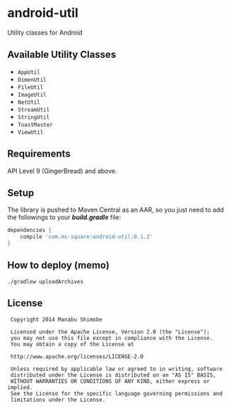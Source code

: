 android-util
=============

Utility classes for Android

Available Utility Classes
-----------------------------

* `AppUtil`
* `DimenUtil`
* `FileUtil`
* `ImageUtil`
* `NetUtil`
* `StreamUtil`
* `StringUtil`
* `ToastMaster`
* `ViewUtil`

Requirements
-------------
API Level 9 (GingerBread) and above.

Setup
------
The library is pushed to Maven Central as an AAR,
so you just need to add the followings to your ***build.gradle*** file:

```groovy
dependencies {
    compile 'com.ms-square:android-util:0.1.2'
}
```

How to deploy (memo)
---------------------
```
./gradlew uploadArchives
```

License
----------

```
 Copyright 2014 Manabu Shimobe

 Licensed under the Apache License, Version 2.0 (the "License");
 you may not use this file except in compliance with the License.
 You may obtain a copy of the License at

 http://www.apache.org/licenses/LICENSE-2.0

 Unless required by applicable law or agreed to in writing, software
 distributed under the License is distributed on an "AS IS" BASIS,
 WITHOUT WARRANTIES OR CONDITIONS OF ANY KIND, either express or implied.
 See the License for the specific language governing permissions and
 limitations under the License.
```